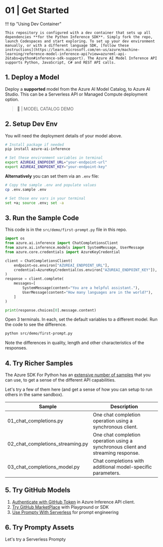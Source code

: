 # 01 | Get Started

!!! tip "Using Dev Container"

    This repository is configured with a dev container that sets up all dependencies **for the Python Inference SDK**. Simply fork the repo, launch Codespaces and start exploring. To set up your dev environment manually, or with a different language SDK, [follow these instructions](https://learn.microsoft.com/en-us/azure/machine-learning/reference-model-inference-api?view=azureml-api-2&tabs=python#inference-sdk-support). The Azure AI Model Inference API supports Python, JavaScript, C# and REST API calls.

## 1. Deploy a Model

Deploy a **supported** model from the Azure AI Model Catalog, to Azure AI Studio. This can be a Serverless API or Managed Compute deployment option.

> 🌟 | MODEL CATALOG DEMO

## 2. Setup Dev Env

You will need the deployment details of your model above.

```bash
# Install package if needed
pip install azure-ai-inference

# Set these environment variables in terminal
export AZUREAI_ENDPOINT_URL="your-endpoint-url"
export AZUREAI_ENDPOINT_KEY="your-endpoint-key"

```

**Alternatively** you can set them via an `.env` file:

```bash
# Copy the sample .env and populate values
cp .env.sample .env

# Set those env vars in your terminal
set +a; source .env; set -a
```

## 3. Run the Sample Code

This code is in the `src/demo/first-prompt.py` file in this repo. 

```python
import os
from azure.ai.inference import ChatCompletionsClient
from azure.ai.inference.models import SystemMessage, UserMessage
from azure.core.credentials import AzureKeyCredential

client = ChatCompletionsClient(
    endpoint=os.environ["AZUREAI_ENDPOINT_URL"],
    credential=AzureKeyCredential(os.environ["AZUREAI_ENDPOINT_KEY"]),
)
response = client.complete(
    messages=[
        SystemMessage(content="You are a helpful assistant."),
        UserMessage(content="How many languages are in the world?"),
    ]
)

print(response.choices[0].message.content)

```

Open 3 terminals. In each, set the default variables to a different model. Run the code to see the difference.

```bash
python src/demo/first-prompt.py
```

Note the differences in quality, length and other characteristics of the responses.

## 4. Try Richer Samples

The Azure SDK For Python has an [extensive number of samples](https://github.com/Azure/azure-sdk-for-python/tree/main/sdk/ai/azure-ai-inference/samples) that you can use, to get a sense of the different API capabilities.

Let's try a few of them here (and get a sense of how you can setup to run others in the same sandbox).

| Sample | Description |
| --- | --- |
| 01_chat_completions.py | One chat completion operation using a synchronous client. |
| 02_chat_completions_streaming.py | One chat completion operation using a synchronous client and streaming response. |
| 03_chat_completions_model.py | Chat completions with additional model-specific parameters. |

## 5. Try GitHub Models

1. [Authenticate with GitHub Token](https://github.com/Azure/azure-sdk-for-python/tree/main/sdk/ai/azure-ai-inference#create-and-authenticate-a-client-directly-using-api-key-or-github-token) in Azure Inference API client.
2. [Try GitHub MarketPlace](https://github.com/marketplace/models) with Playground or SDK
3. [Use Prompty With Serverless](https://github.com/microsoft/prompty/tree/33201d8af11b8d595a3380e268a08f9ffb87ebe5/runtime/prompty/tests/prompts) for prompt engineering

## 6. Try Prompty Assets

Let's try a Serverless Prompty